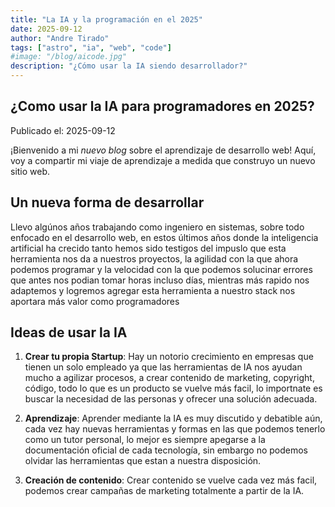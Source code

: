 ```yaml
---
title: "La IA y la programación en el 2025"
date: 2025-09-12
author: "Andre Tirado"
tags: ["astro", "ia", "web", "code"]
#image: "/blog/aicode.jpg"
description: "¿Cómo usar la IA siendo desarrollador?"
---
```

## ¿Como usar la IA para programadores en 2025?

Publicado el: 2025-09-12

¡Bienvenido a mi _nuevo blog_ sobre el aprendizaje de desarrollo web! Aquí, voy a compartir mi viaje de aprendizaje a medida que construyo un nuevo sitio web.


## Un nueva forma de desarrollar

Llevo algúnos años trabajando como ingeniero en sistemas, sobre todo enfocado en el desarrollo web, en estos últimos años donde la inteligencia artificial ha crecido tanto hemos sido testigos del impuslo que esta herramienta nos da a nuestros proyectos, la agilidad con la que ahora podemos programar y la velocidad con la que podemos solucinar errores que antes nos podian tomar horas incluso días, mientras más rapido nos adaptemos y logremos agregar esta herramienta a nuestro stack nos aportara más valor como programadores

## Ideas de usar la IA

1. **Crear tu propia Startup**: Hay un notorio crecimiento en empresas que tienen un solo empleado ya que las herramientas de IA nos ayudan mucho a agilizar procesos, a crear contenido de marketing, copyright, código, todo lo que es un producto se vuelve más facil, lo importnate es buscar la necesidad de las personas y ofrecer una solución adecuada.

2. **Aprendizaje**: Aprender mediante la IA es muy discutido y debatible aún, cada vez hay nuevas herramientas y formas en las que podemos tenerlo como un tutor personal, lo mejor es siempre apegarse a la documentación oficial de cada tecnología, sin embargo no podemos olvidar las herramientas que estan a nuestra disposición.

3. **Creación de contenido**: Crear contenido se vuelve cada vez más facil, podemos crear campañas de marketing totalmente a partir de la IA.

